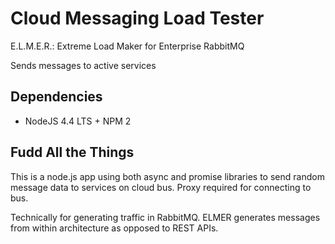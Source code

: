 Cloud Messaging Load Tester
===========================

E.L.M.E.R.:  Extreme Load Maker for Enterprise RabbitMQ

Sends messages to active services


Dependencies
------------

-	NodeJS 4.4 LTS + NPM 2


Fudd All the Things
--------------

This is a node.js app using both async and promise libraries to send random message data to services on cloud bus.  Proxy required for connecting to bus.

Technically for generating traffic in RabbitMQ. ELMER generates messages from within architecture as opposed to REST APIs.
